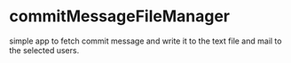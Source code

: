 # commitMessageFileManager
simple app to fetch commit message and write it to the text file and mail to the selected users.
